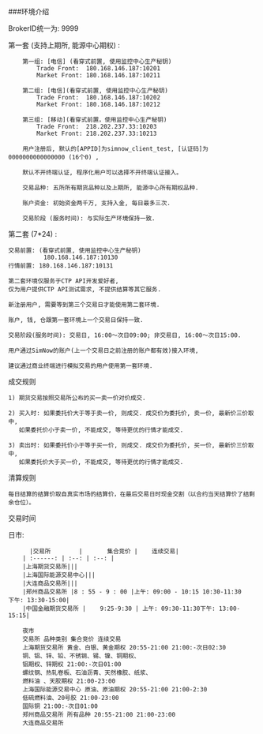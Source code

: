 ###环境介绍

BrokerID统一为: 9999

第一套 (支持上期所, 能源中心期权) :

        第一组: [电信] (看穿式前置, 使用监控中心生产秘钥)
            Trade Front:  180.168.146.187:10201
            Market Front: 180.168.146.187:10211

        第二组: [电信](看穿式前置, 使用监控中心生产秘钥)
            Trade Front:  180.168.146.187:10202
            Market Front: 180.168.146.187:10212

        第三组: [移动](看穿式前置，使用监控中心生产秘钥)
            Trade Front:  218.202.237.33:10203
            Market Front: 218.202.237.33:10213

        用户注册后, 默认的[APPID]为simnow_client_test, [认证码]为0000000000000000 (16个0) ,
        
        默认不开终端认证, 程序化用户可以选择不开终端认证接入。

        交易品种: 五所所有期货品种以及上期所, 能源中心所有期权品种.

        账户资金: 初始资金两千万, 支持入金, 每日最多三次.

        交易阶段 (服务时间): 与实际生产环境保持一致.

第二套 (7*24) :

    交易前置: (看穿式前置, 使用监控中心生产秘钥)
              180.168.146.187:10130
    行情前置: 180.168.146.187:10131

    第二套环境仅服务于CTP API开发爱好者, 
    仅为用户提供CTP API测试需求, 不提供结算等其它服务.

    新注册用户, 需要等到第三个交易日才能使用第二套环境.

    账户, 钱, 仓跟第一套环境上一个交易日保持一致.

    交易阶段(服务时间): 交易日, 16:00～次日09:00; 非交易日, 16:00～次日15:00.

    用户通过SimNow的账户(上一个交易日之前注册的账户都有效)接入环境, 

    建议通过商业终端进行模拟交易的用户使用第一套环境.

成交规则

    1) 期货交易按照交易所公布的买一卖一价对价成交.

    2) 买入时: 如果委托价大于等于卖一价, 则成交. 成交价为委托价, 卖一价, 最新价三价取中, 
       如果委托价小于卖一价, 不能成交, 等待更优的行情才能成交.

    3) 卖出时: 如果委托价小于等于买一价, 则成交. 成交价为委托价, 买一价, 最新价三价取中,
       如果委托价大于买一价, 不能成交, 等待更优的行情才能成交.

清算规则

    每日结算的结算价取自真实市场的结算价，在最后交易日时现金交割（以合约当天结算价了结剩余仓位）。

交易时间

日市:

          |交易所        |       集合竞价 |    连续交易|
        | :------: | :--: | :--: |
        |上海期货交易所|||
        |上海国际能源交易中心|||
        |大连商品交易所|||
        |郑州商品交易所 |8 : 55 - 9 : 00 |上午: 09:00 - 10:15 10:30-11:30             下午: 13:30-15:00|
        |中国金融期货交易所 |	9:25-9:30 |	上午: 09:30-11:30下午: 13:00-15:15|

        夜市
        交易所 品种类别 集合竞价 连续交易
        上海期货交易所 黄金、白银、黄金期权 20:55-21:00 21:00:-次日02:30
        铜、铝、锌、铅、不锈钢、锡、镍、铜期权、
        铝期权、锌期权 21:00:-次日01:00
        螺纹钢、热轧卷板、石油沥青、天然橡胶、纸浆、
        燃料油 、天胶期权 21:00-23:00
        上海国际能源交易中心 原油、原油期权 20:55-21:00 21:00-2:30
        低硫燃料油、20号胶 21:00-23:00
        国际铜 21:00:-次日01:00
        郑州商品交易所 所有品种 20:55-21:00 21:00-23:00
        大连商品交易所